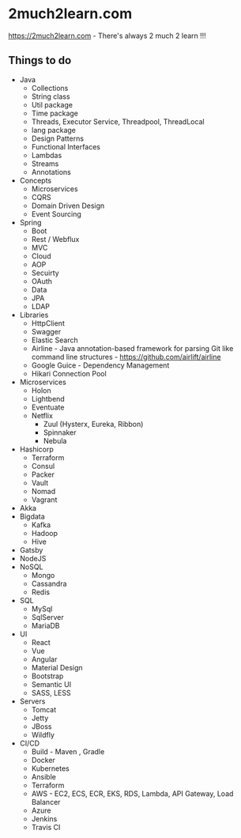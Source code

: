 # 2much2learn.com

https://2much2learn.com - There's always 2 much 2 learn !!!

## Things to do
* Java
  * Collections
  * String class
  * Util package
  * Time package
  * Threads, Executor Service, Threadpool, ThreadLocal
  * lang package
  * Design Patterns
  * Functional Interfaces
  * Lambdas
  * Streams
  * Annotations
* Concepts
  * Microservices
  * CQRS
  * Domain Driven Design
  * Event Sourcing
* Spring
  * Boot
  * Rest / Webflux
  * MVC
  * Cloud
  * AOP
  * Secuirty
  * OAuth
  * Data
  * JPA
  * LDAP
* Libraries
  * HttpClient
  * Swagger
  * Elastic Search
  * Airline - Java annotation-based framework for parsing Git like command line structures - https://github.com/airlift/airline
  * Google Guice - Dependency Management
  * Hikari Connection Pool
* Microservices
  * Holon
  * Lightbend
  * Eventuate
  * Netflix
    * Zuul (Hysterx, Eureka, Ribbon)
    * Spinnaker
    * Nebula
* Hashicorp
  * Terraform
  * Consul
  * Packer
  * Vault
  * Nomad
  * Vagrant
* Akka
* Bigdata
  * Kafka
  * Hadoop
  * Hive
* Gatsby
* NodeJS
* NoSQL
  * Mongo
  * Cassandra
  * Redis
* SQL
  * MySql
  * SqlServer
  * MariaDB
* UI
  * React
  * Vue
  * Angular
  * Material Design
  * Bootstrap
  * Semantic UI
  * SASS, LESS
* Servers
  * Tomcat
  * Jetty
  * JBoss
  * Wildfly
* CI/CD
  * Build - Maven , Gradle
  * Docker
  * Kubernetes
  * Ansible
  * Terraform
  * AWS - EC2, ECS, ECR, EKS, RDS, Lambda, API Gateway, Load Balancer
  * Azure
  * Jenkins
  * Travis CI
